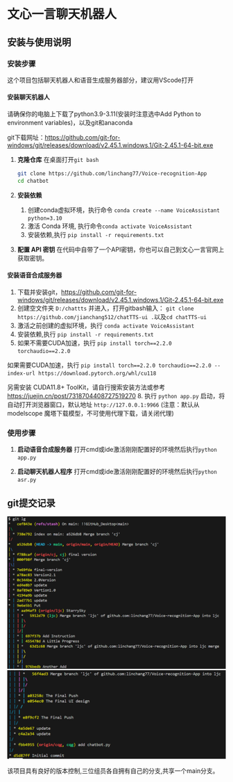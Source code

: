# 文心一言聊天机器人

## 安装与使用说明

### 安装步骤

这个项目包括聊天机器人和语音生成服务器部分，建议用VScode打开

#### 安装聊天机器人

请确保你的电脑上下载了python3.9-3.11(安装时注意选中Add Python to environment variables)，以及git和anaconda

git下载网址：<https://github.com/git-for-windows/git/releases/download/v2.45.1.windows.1/Git-2.45.1-64-bit.exe>

1. **克隆仓库**
   在桌面打开`git bash`

   ```bash
   git clone https://github.com/linchang77/Voice-recognition-App
   cd chatbot
   ```

2. **安装依赖**

   1. 创建conda虚拟环境，执行命令 `conda create --name VoiceAssistant python=3.10`
   2. 激活 Conda 环境, 执行命令`conda activate VoiceAssistant`
   3. 安装依赖,执行 `pip install -r requirements.txt`

3. **配置 API 密钥**
   在代码中自带了一个API密钥，你也可以自己到文心一言官网上获取密钥。

#### 安装语音合成服务器

1. 下载并安装git，<https://github.com/git-for-windows/git/releases/download/v2.45.1.windows.1/Git-2.45.1-64-bit.exe>
2. 创建空文件夹 `D:/chattts` 并进入，打开gitbash输入： `git clone https://github.com/jianchang512/chatTTS-ui .`以及`cd chatTTS-ui`
3. 激活之前创建的虚拟环境，执行 `conda activate VoiceAssistant`
4. 安装依赖,执行 `pip install -r requirements.txt`
5. 如果不需要CUDA加速，执行 `pip install torch==2.2.0 torchaudio==2.2.0`

如果需要CUDA加速，执行 `pip install torch==2.2.0 torchaudio==2.2.0 --index-url https://download.pytorch.org/whl/cu118`

另需安装 CUDA11.8+ ToolKit，请自行搜索安装方法或参考 <https://juejin.cn/post/7318704408727519270>
8. 执行 `python app.py` 启动，将自动打开浏览器窗口，默认地址 `http://127.0.0.1:9966`  (注意：默认从 modelscope 魔塔下载模型，不可使用代理下载，请关闭代理)

### 使用步骤

1. **启动语音合成服务器**
   打开cmd或ide激活刚刚配置好的环境然后执行`python app.py`

2. **启动聊天机器人程序**
   打开cmd或ide激活刚刚配置好的环境然后执行`python asr.py`

## git提交记录

![alt text](image.png)
![alt text](image-1.png)

该项目具有良好的版本控制,三位组员各自拥有自己的分支,共享一个main分支。
